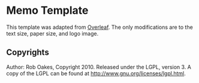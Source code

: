 # Memo Template
This template was adapted from [Overleaf](https://www.overleaf.com/project/65b1df2cf9d612aa25c56c46).
The only modifications are to the text size, paper size, and logo image.

## Copyrights
Author: Rob Oakes, Copyright 2010.  Released under the LGPL, version 3. A copy of the LGPL can be found at http://www.gnu.org/licenses/lgpl.html.


